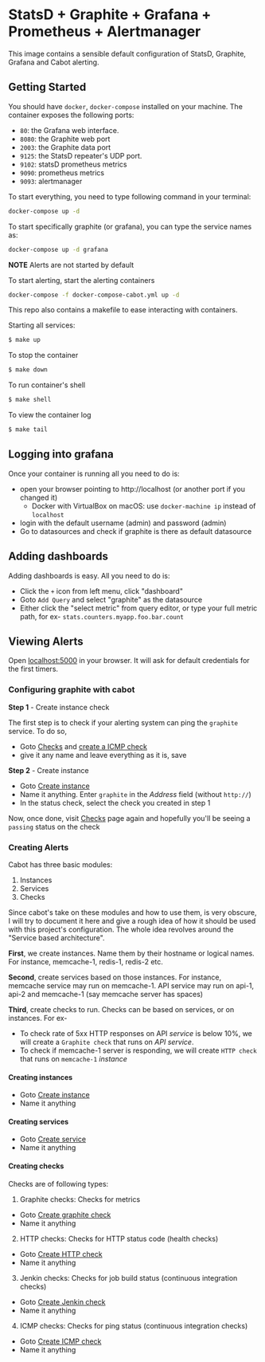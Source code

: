 # StatsD + Graphite + Grafana + Prometheus + Alertmanager

This image contains a sensible default configuration of StatsD, Graphite, Grafana and Cabot alerting.

## Getting Started

You should have `docker`, `docker-compose` installed on your machine. The container exposes the following ports:

- `80`: the Grafana web interface.
- `8080`: the Graphite web port
- `2003`: the Graphite data port
- `9125`: the StatsD repeater's UDP port.
- `9102`: statsD prometheus metrics
- `9090`: prometheus metrics
- `9093`: alertmanager

To start everything, you need to type following command in your terminal:

```sh
docker-compose up -d
```

To start specifically graphite (or grafana), you can type the service names as:

```sh
docker-compose up -d grafana
```

**NOTE** Alerts are not started by default

To start alerting, start the alerting containers

```sh
docker-compose -f docker-compose-cabot.yml up -d
```

This repo also contains a makefile to ease interacting with containers.

Starting all services:
```bash
$ make up
```

To stop the container
```bash
$ make down
```

To run container's shell
```bash
$ make shell
```

To view the container log
```bash
$ make tail
```

## Logging into grafana

Once your container is running all you need to do is:

- open your browser pointing to http://localhost (or another port if you changed it)
  - Docker with VirtualBox on macOS: use `docker-machine ip` instead of `localhost`
- login with the default username (admin) and password (admin)
- Go to datasources and check if graphite is there as default datasource

## Adding dashboards

Adding dashboards is easy. All you need to do is:

- Click the `+` icon from left menu, click "dashboard"
- Goto `Add Query` and select "graphite" as the datasource
- Either click the "select metric" from query editor, or type your full metric path, for ex- `stats.counters.myapp.foo.bar.count`

## Viewing Alerts

Open [localhost:5000](http://localhost:5000) in your browser. It will ask for default credentials for the first timers.

### Configuring graphite with cabot

**Step 1** - Create instance check

The first step is to check if your alerting system can ping the `graphite` service. To do so,

- Goto [Checks](http://localhost:5000/checks/) and [create a ICMP check](http://localhost:5000/icmpcheck/create/?instance=&service=)
- give it any name and leave everything as it is, save

**Step 2** - Create instance

- Goto [Create instance](http://localhost:5000/instance/create/)
- Name it anything. Enter `graphite` in the *Address* field (without `http://`)
- In the status check, select the check you created in step 1

Now, once done, visit [Checks](http://localhost:5000/checks/) page again and hopefully you'll be seeing a `passing` status on the check

### Creating Alerts

Cabot has three basic modules:

1. Instances
2. Services
3. Checks

Since cabot's take on these modules and how to use them, is very obscure, I will try to document it here and give a rough idea
of how it should be used with this project's configuration. The whole idea revolves around the "Service based architecture".

**First**, we create instances. Name them by their hostname or logical names. For instance, memcache-1, redis-1, redis-2 etc.

**Second**, create services based on those instances. For instance, memcache service may run on memcache-1. API service may run on api-1, api-2 and memcache-1 (say memcache server has spaces)

**Third**, create checks to run. Checks can be based on services, or on instances. For ex- 

- To check rate of 5xx HTTP responses on API *service* is below 10%, we will create a `Graphite check` that runs on *API service*.
- To check if memcache-1 server is responding, we will create `HTTP check` that runs on `memcache-1` *instance*

#### Creating instances

- Goto [Create instance](http://localhost:5000/instance/create/)
- Name it anything

#### Creating services

- Goto [Create service](http://localhost:5000/service/create/)
- Name it anything

#### Creating checks

Checks are of following types:

1. Graphite checks: Checks for metrics
- Goto [Create graphite check](http://localhost:5000/graphitecheck/create/?instance=&service=)
- Name it anything

2. HTTP checks: Checks for HTTP status code (health checks)
- Goto [Create HTTP check](http://localhost:5000/httpcheck/create/?instance=&service=)
- Name it anything

3. Jenkin checks: Checks for job build status (continuous integration checks)
- Goto [Create Jenkin check](http://localhost:5000/jenkins_check/create/?instance=&service=)
- Name it anything

4. ICMP checks: Checks for ping status (continuous integration checks)
- Goto [Create ICMP check](http://localhost:5000/icmpcheck/create/?instance=&service=)
- Name it anything
